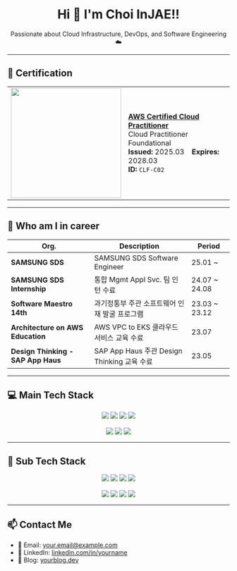 <!-- GitHub Profile README.md 예시 -->

<h1 align="center">Hi 👋 I'm Choi InJAE!!</h1>

<p align="center">
  Passionate about Cloud Infrastructure, DevOps, and Software Engineering ☁️
</p>

---

## 📜 Certification

<table align="center">
  <tr>
    <td>
      <img src="https://github.com/user-attachments/assets/1aa38d3c-f474-45e4-8f46-4c5b80228ffa" width="250"/>
    </td>
    <td>
      <a href="https://aws.amazon.com/certification/certified-cloud-practitioner/"><b>AWS Certified Cloud Practitioner</b></a><br/>
      Cloud Practitioner Foundational<br/>
      <b>Issued:</b> 2025.03 &nbsp;&nbsp; <b>Expires:</b> 2028.03<br/>
      <b>ID:</b> <code>CLF-C02</code>
    </td>
  </tr>
</table>

---

## 📖 Who am I in career

| Org.                              | Description                                                       | Period       |
|----------------------------------|-------------------------------------------------------------------|--------------|
| **SAMSUNG SDS**                  | SAMSUNG SDS Software Engineer                                     | 25.01 ~      |
| **SAMSUNG SDS Internship**       | 통합 Mgmt Appl Svc. 팀 인턴 수료                                  | 24.07 ~ 24.08 |
| **Software Maestro 14th**        | 과기정통부 주관 소프트웨어 인재 발굴 프로그램                    | 23.03 ~ 23.12 |
| **Architecture on AWS Education**| AWS VPC to EKS 클라우드 서비스 교육 수료                          | 23.07        |
| **Design Thinking - SAP App Haus**| SAP App Haus 주관 Design Thinking 교육 수료                      | 23.05        |

---

## 💻 Main Tech Stack

<p align="center">
  <!-- 1줄 -->
  <img src="https://img.shields.io/badge/KUBERNETES-326CE5?style=for-the-badge&logo=kubernetes&logoColor=white"/>
  <img src="https://img.shields.io/badge/Amazon%20EKS-FF9900?style=for-the-badge&logo=amazon-eks&logoColor=white"/>
  <img src="https://img.shields.io/badge/DOCKER-2496ED?style=for-the-badge&logo=docker&logoColor=white"/>
  <img src="https://img.shields.io/badge/Amazon%20ECR-FF9900?style=for-the-badge&logo=amazonaws&logoColor=white"/>
  <br/><br/>
  <!-- 2줄 -->
  <img src="https://img.shields.io/badge/SPRING%20BOOT-6DB33F?style=for-the-badge&logo=springboot&logoColor=white"/>
  <img src="https://img.shields.io/badge/TERRAFORM-7B42BC?style=for-the-badge&logo=terraform&logoColor=white"/>
  <img src="https://img.shields.io/badge/APACHE%20KAFKA-231F20?style=for-the-badge&logo=apachekafka&logoColor=white"/>
</p>

---

## 📌 Sub Tech Stack

<p align="center">
  <img src="https://img.shields.io/badge/NODE.JS-339933?style=for-the-badge&logo=nodedotjs&logoColor=white"/>
  <img src="https://img.shields.io/badge/EXPRESS.TS-000000?style=for-the-badge&logo=express&logoColor=white"/>
  <img src="https://img.shields.io/badge/TYPESCRIPT-3178C6?style=for-the-badge&logo=typescript&logoColor=white"/>
  <img src="https://img.shields.io/badge/BLOCKCHAIN-121212?style=for-the-badge"/>
   <br/><br/>
  <img src="https://img.shields.io/badge/SOLIDITY-363636?style=for-the-badge&logo=solidity&logoColor=white"/>
  <img src="https://img.shields.io/badge/PYTHON-3776AB?style=for-the-badge&logo=python&logoColor=white"/>
  <img src="https://img.shields.io/badge/IOT-0088CC?style=for-the-badge"/>
  <img src="https://img.shields.io/badge/REACT.JS-61DAFB?style=for-the-badge&logo=react&logoColor=white"/>
</p>

---

## 📫 Contact Me

- 📧 Email: your.email@example.com  
- 💼 LinkedIn: [linkedin.com/in/yourname](https://linkedin.com/in/yourname)  
- 📝 Blog: [yourblog.dev](https://yourblog.dev)
